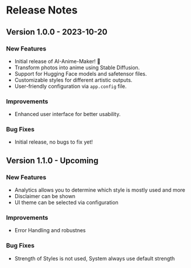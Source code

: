 # Release Notes

## Version 1.0.0 - 2023-10-20

### New Features
- Initial release of AI-Anime-Maker! 🎉
- Transform photos into anime using Stable Diffusion.
- Support for Hugging Face models and safetensor files.
- Customizable styles for different artistic outputs.
- User-friendly configuration via `app.config` file.

### Improvements
- Enhanced user interface for better usability.

### Bug Fixes
- Initial release, no bugs to fix yet!


## Version 1.1.0 - Upcoming

### New Features
- Analytics allows you to determine which style is mostly used and more
- Disclaimer can be shown
- UI theme can be selected via configuration

### Improvements
- Error Handling and robustnes

### Bug Fixes
- Strength of Styles is not used, System always use default strength